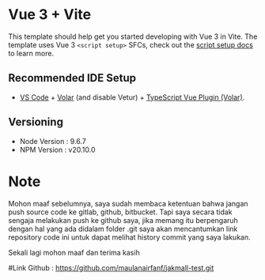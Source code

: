 # Vue 3 + Vite

This template should help get you started developing with Vue 3 in Vite. The template uses Vue 3 `<script setup>` SFCs, check out the [script setup docs](https://v3.vuejs.org/api/sfc-script-setup.html#sfc-script-setup) to learn more.

## Recommended IDE Setup

- [VS Code](https://code.visualstudio.com/) + [Volar](https://marketplace.visualstudio.com/items?itemName=Vue.volar) (and disable Vetur) + [TypeScript Vue Plugin (Volar)](https://marketplace.visualstudio.com/items?itemName=Vue.vscode-typescript-vue-plugin).

## Versioning

- Node Version : 9.6.7
- NPM Version : v20.10.0

# Note

Mohon maaf sebelumnya, saya sudah membaca ketentuan bahwa jangan push source code ke gitlab, github, bitbucket. Tapi saya secara tidak sengaja melakukan push ke github saya, jika memang itu berpengaruh dengan hal yang ada didalam folder .git saya akan mencantumkan link repository code ini untuk dapat melihat history commit yang saya lakukan.

Sekali lagi mohon maaf dan terima kasih

#Link Github : https://github.com/maulanairfanf/jakmall-test.git

